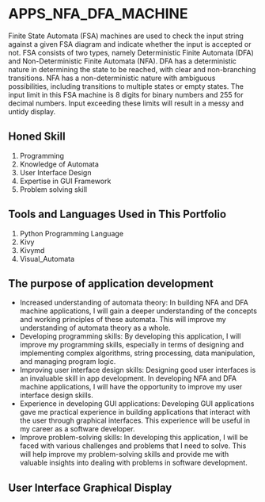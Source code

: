 # APPS_NFA_DFA_MACHINE
Finite State Automata (FSA) machines are used to check the input string against a given FSA diagram and indicate whether the input is accepted or not. FSA consists of two types, namely Deterministic Finite Automata (DFA) and Non-Deterministic Finite Automata (NFA). DFA has a deterministic nature in determining the state to be reached, with clear and non-branching transitions. NFA has a non-deterministic nature with ambiguous possibilities, including transitions to multiple states or empty states. The input limit in this FSA machine is 8 digits for binary numbers and 255 for decimal numbers. Input exceeding these limits will result in a messy and untidy display.
## Honed Skill
1. Programming
2. Knowledge of Automata
3. User Interface Design
4. Expertise in GUI Framework
5. Problem solving skill
## Tools and Languages Used in This Portfolio
1. Python Programming Language
2. Kivy
3. Kivymd
4. Visual_Automata
## The purpose of application development
* Increased understanding of automata theory: In building NFA and DFA machine applications, I will gain a deeper understanding of the concepts and working principles of these automata. This will improve my understanding of automata theory as a whole.
* Developing programming skills: By developing this application, I will improve my programming skills, especially in terms of designing and implementing complex algorithms, string processing, data manipulation, and managing program logic.
* Improving user interface design skills: Designing good user interfaces is an invaluable skill in app development. In developing NFA and DFA machine applications, I will have the opportunity to improve my user interface design skills.
* Experience in developing GUI applications: Developing GUI applications gave me practical experience in building applications that interact with the user through graphical interfaces. This experience will be useful in my career as a software developer.
* Improve problem-solving skills: In developing this application, I will be faced with various challenges and problems that I need to solve. This will help improve my problem-solving skills and provide me with valuable insights into dealing with problems in software development.
## User Interface Graphical Display
